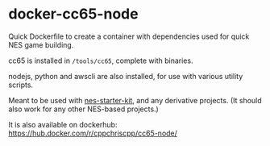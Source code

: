 # docker-cc65-node

Quick Dockerfile to create a container with dependencies used for quick NES game building.

cc65 is installed in `/tools/cc65`, complete with binaries.

nodejs, python and awscli are also installed, for use with various utility scripts.

Meant to be used with [nes-starter-kit](https://github.com/cppchriscpp/nes-starter-kit),
and any derivative projects. (It should also work for any other NES-based projects.)

It is also available on dockerhub: https://hub.docker.com/r/cppchriscpp/cc65-node/